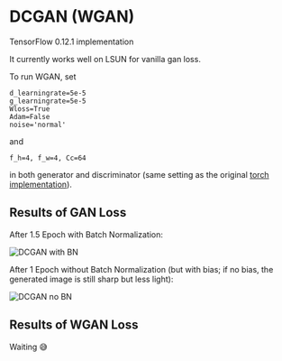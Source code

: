 # DCGAN (WGAN)
TensorFlow 0.12.1  implementation

It currently works well on LSUN for vanilla gan loss.

To run WGAN, set 
```
d_learningrate=5e-5
g_learningrate=5e-5
Wloss=True
Adam=False
noise='normal'
``` 
and
```
f_h=4, f_w=4, Cc=64
``` 
in both generator and discriminator (same setting as the original [torch implementation](https://github.com/martinarjovsky/WassersteinGAN)).

## Results of GAN Loss

After 1.5 Epoch with Batch Normalization:

![DCGAN with BN](https://github.com/lovecambi/dcgan/blob/master/imgs/dcgan_BN1.5ep.jpg)

After 1 Epoch without Batch Normalization (but with bias; if no bias, the generated image is still sharp but less light):

![DCGAN no BN](https://github.com/lovecambi/DCGAN/blob/master/imgs/dcgan_noBN1ep.jpg)

## Results of WGAN Loss

Waiting :sweat_smile:
